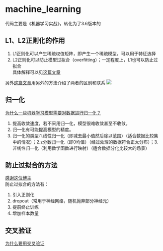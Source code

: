 # machine_learning
代码主要是《机器学习实战》，转化为了3.6版本的

## L1、L2正则化的作用
1. L1正则化可以产生稀疏权值矩阵，即产生一个稀疏模型，可以用于特征选择
2. L2正则化可以防止模型过拟合（overfitting）；一定程度上，L1也可以防止过拟合  
具体解释可以见[这篇文章](https://blog.csdn.net/jinping_shi/article/details/52433975)  

另外[这篇文章](https://blog.csdn.net/crazy_scott/article/details/80343324)用另外的方法介绍了两者的区别和联系
![](https://github.com/Dengshunge/machine_learning/blob/master/buffer/L1L2%E6%AD%A3%E5%88%99%E5%8C%96%E7%9A%84%E8%81%94%E7%B3%BB.jpg?raw=true)

## 归一化
[为什么一些机器学习模型需要对数据进行归一化？](https://www.cnblogs.com/bonelee/p/7124695.html)  
1. 提高收敛速度，若不采用归一化，模型很难收敛甚至不收敛。
2. 归一化有可能提高模型的精度。
3. 归一化的类型:1.线性归一化（即减去最小值然后除以范围）（适合数据比较集中的情况）；2.z分数归一化（即0均值）（经过处理的数据符合正太分布）；3.非线性归一化（利用数学函数进行映射）（适合数据分化比较大的场景）

## 防止过拟合的方法
[感谢这位博主](https://blog.csdn.net/Left_Think/article/details/77684087?locationNum=5&fps=1)  
防止过拟合的方法有：
1. 引入正则化
2. dropout（常用于神经网络，随机抛弃部分神经元）
3. 提前终止训练
4. 增加样本数量

## 交叉验证
[为什么要用交叉验证](https://blog.csdn.net/aliceyangxi1987/article/details/73532651)

